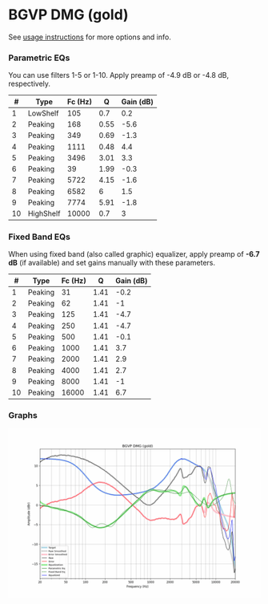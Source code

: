 # BGVP DMG (gold)
See [usage instructions](https://github.com/jaakkopasanen/AutoEq#usage) for more options and info.

### Parametric EQs
You can use filters 1-5 or 1-10. Apply preamp of -4.9 dB or -4.8 dB, respectively.

|   # | Type      |   Fc (Hz) |    Q |   Gain (dB) |
|-----|-----------|-----------|------|-------------|
|   1 | LowShelf  |       105 | 0.7  |         0.2 |
|   2 | Peaking   |       168 | 0.55 |        -5.6 |
|   3 | Peaking   |       349 | 0.69 |        -1.3 |
|   4 | Peaking   |      1111 | 0.48 |         4.4 |
|   5 | Peaking   |      3496 | 3.01 |         3.3 |
|   6 | Peaking   |        39 | 1.99 |        -0.3 |
|   7 | Peaking   |      5722 | 4.15 |        -1.6 |
|   8 | Peaking   |      6582 | 6    |         1.5 |
|   9 | Peaking   |      7774 | 5.91 |        -1.8 |
|  10 | HighShelf |     10000 | 0.7  |         3   |

### Fixed Band EQs
When using fixed band (also called graphic) equalizer, apply preamp of **-6.7 dB** (if available) and set gains manually with these parameters.

|   # | Type    |   Fc (Hz) |    Q |   Gain (dB) |
|-----|---------|-----------|------|-------------|
|   1 | Peaking |        31 | 1.41 |        -0.2 |
|   2 | Peaking |        62 | 1.41 |        -1   |
|   3 | Peaking |       125 | 1.41 |        -4.7 |
|   4 | Peaking |       250 | 1.41 |        -4.7 |
|   5 | Peaking |       500 | 1.41 |        -0.1 |
|   6 | Peaking |      1000 | 1.41 |         3.7 |
|   7 | Peaking |      2000 | 1.41 |         2.9 |
|   8 | Peaking |      4000 | 1.41 |         2.7 |
|   9 | Peaking |      8000 | 1.41 |        -1   |
|  10 | Peaking |     16000 | 1.41 |         6.7 |

### Graphs
![](./BGVP%20DMG%20(gold).png)

